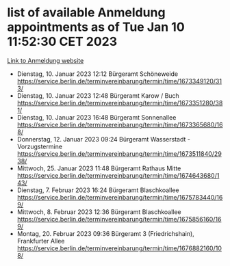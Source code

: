# list of available Anmeldung appointments as of Tue Jan 10 11:52:30 CET 2023
[Link to Anmeldung website](https://service.berlin.de/terminvereinbarung/termin/tag.php?termin=0&anliegen[]=120686&dienstleisterlist=122210,122217,327316,122219,327312,122227,327314,122231,327346,122243,327348,122252,329742,122260,329745,122262,329748,122254,329751,122271,327278,122273,327274,122277,327276,330436,122280,327294,122282,327290,122284,327292,327539,122291,327270,122285,327266,122286,327264,122296,327268,150230,329760,122301,327282,122297,327286,122294,327284,122312,329763,122314,329775,122304,327330,122311,327334,122309,327332,122281,327352,122279,329772,122276,327324,122274,327326,122267,329766,122246,327318,122251,327320,122257,327322,122208,327298,122226,327300,121362,121364&herkunft=http%3A%2F%2Fservice.berlin.de%2Fdienstleistung%2F120686%2F)
- Dienstag, 10. Januar 2023 12:12 Bürgeramt Schöneweide https://service.berlin.de/terminvereinbarung/termin/time/1673349120/313/
- Dienstag, 10. Januar 2023 12:48 Bürgeramt Karow / Buch https://service.berlin.de/terminvereinbarung/termin/time/1673351280/381/
- Dienstag, 10. Januar 2023 16:48 Bürgeramt Sonnenallee https://service.berlin.de/terminvereinbarung/termin/time/1673365680/168/
- Donnerstag, 12. Januar 2023 09:24 Bürgeramt Wasserstadt - Vorzugstermine https://service.berlin.de/terminvereinbarung/termin/time/1673511840/2938/
- Mittwoch, 25. Januar 2023 11:48 Bürgeramt Rathaus Mitte https://service.berlin.de/terminvereinbarung/termin/time/1674643680/143/
- Dienstag, 7. Februar 2023 16:24 Bürgeramt Blaschkoallee https://service.berlin.de/terminvereinbarung/termin/time/1675783440/169/
- Mittwoch, 8. Februar 2023 12:36 Bürgeramt Blaschkoallee https://service.berlin.de/terminvereinbarung/termin/time/1675856160/169/
- Montag, 20. Februar 2023 09:36 Bürgeramt 3 (Friedrichshain), Frankfurter Allee https://service.berlin.de/terminvereinbarung/termin/time/1676882160/108/

